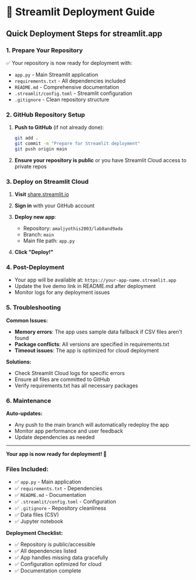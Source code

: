 # 🚀 Streamlit Deployment Guide

## Quick Deployment Steps for streamlit.app

### 1. Prepare Your Repository
✅ Your repository is now ready for deployment with:
- `app.py` - Main Streamlit application
- `requirements.txt` - All dependencies included
- `README.md` - Comprehensive documentation
- `.streamlit/config.toml` - Streamlit configuration
- `.gitignore` - Clean repository structure

### 2. GitHub Repository Setup

1. **Push to GitHub** (if not already done):
   ```bash
   git add .
   git commit -m "Prepare for Streamlit deployment"
   git push origin main
   ```

2. **Ensure your repository is public** or you have Streamlit Cloud access to private repos

### 3. Deploy on Streamlit Cloud

1. **Visit** [share.streamlit.io](https://share.streamlit.io)

2. **Sign in** with your GitHub account

3. **Deploy new app**:
   - Repository: `amaljyothis2003/lab8and9ada`
   - Branch: `main`
   - Main file path: `app.py`

4. **Click "Deploy!"**

### 4. Post-Deployment

- Your app will be available at: `https://your-app-name.streamlit.app`
- Update the live demo link in README.md after deployment
- Monitor logs for any deployment issues

### 5. Troubleshooting

**Common Issues:**
- **Memory errors**: The app uses sample data fallback if CSV files aren't found
- **Package conflicts**: All versions are specified in requirements.txt
- **Timeout issues**: The app is optimized for cloud deployment

**Solutions:**
- Check Streamlit Cloud logs for specific errors
- Ensure all files are committed to GitHub
- Verify requirements.txt has all necessary packages

### 6. Maintenance

**Auto-updates:**
- Any push to the main branch will automatically redeploy the app
- Monitor app performance and user feedback
- Update dependencies as needed

---

**Your app is now ready for deployment! 🎉**

### Files Included:
- ✅ `app.py` - Main application
- ✅ `requirements.txt` - Dependencies
- ✅ `README.md` - Documentation
- ✅ `.streamlit/config.toml` - Configuration
- ✅ `.gitignore` - Repository cleanliness
- ✅ Data files (CSV)
- ✅ Jupyter notebook

**Deployment Checklist:**
- ✅ Repository is public/accessible
- ✅ All dependencies listed
- ✅ App handles missing data gracefully
- ✅ Configuration optimized for cloud
- ✅ Documentation complete
